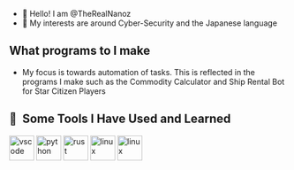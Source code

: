 - 👋 Hello! I am @TheRealNanoz
- 👀 My interests are around Cyber-Security and the Japanese language
## What programs to I make
- My focus is towards automation of tasks. This is reflected in the programs I make such as the Commodity Calculator and Ship Rental Bot for Star Citizen Players
<h2> 🚀 &nbsp;Some Tools I Have Used and Learned</h2>
<p align="left">
<img src="https://cdn.jsdelivr.net/gh/devicons/devicon/icons/vscode/vscode-original.svg" alt="vscode" width="45" height="45"/>
<img src="https://cdn.jsdelivr.net/gh/devicons/devicon/icons/python/python-original.svg" alt="python" width="45" height="45"/>
<img src="https://cdn.jsdelivr.net/gh/devicons/devicon/icons/rust/rust-original.svg" alt="rust" width="45" height="45"/>
<img src="https://cdn.jsdelivr.net/gh/devicons/devicon/icons/archlinux/archlinux-original.svg" alt="linux" width="45" height="45"/>
<img src="https://cdn.jsdelivr.net/gh/devicons/devicon/icons/neovim/neovim-original.svg" alt="linux" width="45" height="45"/>
</p>
